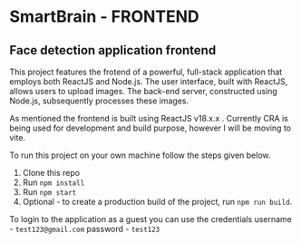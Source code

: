 # SmartBrain - FRONTEND
## Face detection application frontend

This project features the frotend of a powerful, full-stack application that employs both ReactJS and Node.js. The user interface, built with ReactJS, allows users to upload images. The back-end server, constructed using Node.js, subsequently processes these images.

As mentioned the frontend is built using ReactJS v18.x.x . Currently CRA is being used for development and build purpose, however I will be moving to vite.

To run this project on your own machine follow the steps given below.
1. Clone this repo
2. Run `npm install`
3. Run `npm start`
4. Optional - to create a production build of the project, run `npm run build`.

To login to the application as a guest you can use the credentials
username - `test123@gmail.com`
password - `test123`